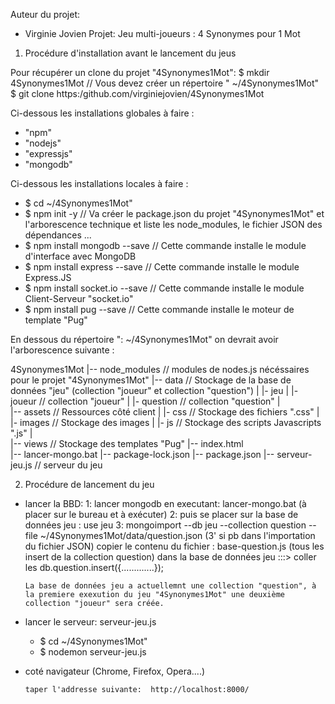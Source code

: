 Auteur du projet: 
- Virginie Jovien
Projet: Jeu multi-joueurs : 4 Synonymes pour 1 Mot

1) Procédure d'installation avant le lancement du jeus

Pour récupérer un clone du projet "4Synonymes1Mot":
$ mkdir 4Synonymes1Mot  //  Vous devez créer un répertoire " ~/4Synonymes1Mot"  
$ git clone https:/github.com/virginiejovien/4Synonymes1Mot

Ci-dessous les installations globales à faire : 
   - "npm"
   - "nodejs" 
   - "expressjs"
   - "mongodb"

Ci-dessous les installations locales à faire : 
   - $ cd ~/4Synonymes1Mot"
   - $ npm init -y                   // Va créer le package.json du projet "4Synonymes1Mot" et l'arborescence technique                                       et liste les node_modules, le fichier JSON des dépendances ...
   - $ npm install mongodb --save     // Cette commande installe le module d'interface avec MongoDB
   - $ npm install express --save     // Cette commande installe le module Express.JS
   - $ npm install socket.io --save   // Cette commande installe le module Client-Serveur "socket.io"
   - $ npm install pug --save         // Cette commande installe le moteur de template "Pug"

En dessous du répertoire ": ~/4Synonymes1Mot"   on devrait avoir l'arborescence suivante :

  4Synonymes1Mot 
   |-- node_modules    // modules de nodes.js nécéssaires pour le projet "4Synonymes1Mot"
   |-- data           // Stockage de la base de données "jeu" (collection "joueur" et collection "question")
   |     |- jeu
   |         |- joueur       // collection "joueur"
   |         |- question     // collection  "question"
   |        
   |-- assets         // Ressources côté client
   |    |- css        // Stockage des fichiers ".css"
   |    |- images     // Stockage des images
   |    |- js         // Stockage des scripts Javascripts ".js"
   |       
   |-- views          // Stockage des templates "Pug"
   |-- index.html   
   |-- lancer-mongo.bat
   |-- package-lock.json
   |-- package.json 
   |-- serveur-jeu.js // serveur  du jeu 
   

2) Procédure de lancement du jeu
  - lancer la BBD:
        1: lancer mongodb en executant: lancer-mongo.bat (à placer sur le bureau et à exécuter)
        2: puis se placer sur la base de données jeu : use jeu
        3: mongoimport --db jeu --collection question --file ~/4Synonymes1Mot/data/question.json
        (3' si pb dans l'importation du fichier JSON) copier le contenu du fichier : base-question.js (tous les insert de la collection question)
           dans la base de données jeu :::> coller les db.question.insert({.............});

        La base de données jeu a actuellemnt une collection "question", à la premiere exexution du jeu "4Synonymes1Mot" une deuxième collection "joueur" sera créée. 

  - lancer le serveur: serveur-jeu.js
       - $ cd ~/4Synonymes1Mot"
       - $ nodemon serveur-jeu.js

  - coté navigateur (Chrome, Firefox, Opera....)
 
        taper l'addresse suivante:  http://localhost:8000/
       





